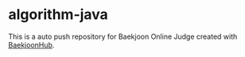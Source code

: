 # algorithm-java
This is a auto push repository for Baekjoon Online Judge created with [BaekjoonHub](https://github.com/BaekjoonHub/BaekjoonHub).
